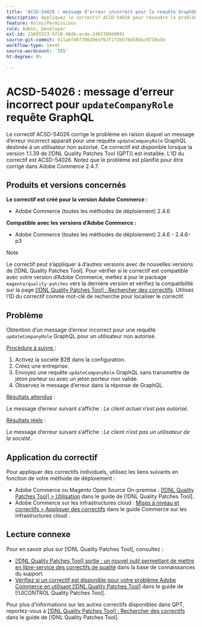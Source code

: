 ```yaml
---
title: 'ACSD-54026 : message d’erreur incorrect pour la requête GraphQL updateCompanyRole'
description: Appliquez le correctif ACSD-54026 pour résoudre le problème d’Adobe Commerce en présence d’un message d’erreur incorrect pour une requête de GraphQL updateCompanyRole destinée à un utilisateur non autorisé.
feature: Roles/Permissions
role: Admin, Developer
exl-id: 21695333-5f18-48db-acde-246f269dd691
source-git-commit: 011a6f46f76029eaf67f172b576e58dac9710a3d
workflow-type: tm+mt
source-wordcount: '355'
ht-degree: 0%

---
```


# ACSD-54026 : message d’erreur incorrect pour `updateCompanyRole` requête GraphQL

Le correctif ACSD-54026 corrige le problème en raison duquel un message d’erreur incorrect apparaît pour une requête `updateCompanyRole` GraphQL destinée à un utilisateur non autorisé. Ce correctif est disponible lorsque la version 1.1.39 de [!DNL Quality Patches Tool (QPT)] est installée. L’ID du correctif est ACSD-54026. Notez que le problème est planifié pour être corrigé dans Adobe Commerce 2.4.7.

## Produits et versions concernés

**Le correctif est créé pour la version Adobe Commerce :**

* Adobe Commerce (toutes les méthodes de déploiement) 2.4.6

**Compatible avec les versions d’Adobe Commerce :**

* Adobe Commerce (toutes les méthodes de déploiement) 2.4.6 - 2.4.6-p3

>[!NOTE]
>
>Le correctif peut s’appliquer à d’autres versions avec de nouvelles versions de [!DNL Quality Patches Tool]. Pour vérifier si le correctif est compatible avec votre version d’Adobe Commerce, mettez à jour le package `magento/quality-patches` vers la dernière version et vérifiez la compatibilité sur la page [[!DNL Quality Patches Tool] : Rechercher des correctifs](https://experienceleague.adobe.com/tools/commerce-quality-patches/index.html). Utilisez l’ID du correctif comme mot-clé de recherche pour localiser le correctif.

## Problème

Obtention d’un message d’erreur incorrect pour une requête `updateCompanyRole` GraphQL pour un utilisateur non autorisé.

<u>Procédure à suivre </u> :

1. Activez la société B2B dans la configuration.
1. Créez une entreprise.
1. Envoyez une requête `updateCompanyRole` GraphQL sans transmettre de jeton porteur ou avec un jeton porteur non valide.
1. Observez le message d’erreur dans la réponse de GraphQL.

<u>Résultats attendus</u> :

Le message d’erreur suivant s’affiche : *Le client actuel n’est pas autorisé.*

<u>Résultats réels</u> :

Le message d’erreur suivant s’affiche : *Le client n’est pas un utilisateur de la société.*

## Application du correctif

Pour appliquer des correctifs individuels, utilisez les liens suivants en fonction de votre méthode de déploiement :

* Adobe Commerce ou Magento Open Source On-premise : [[!DNL Quality Patches Tool] > Utilisation](/help/tools/quality-patches-tool/usage.md) dans le guide de [!DNL Quality Patches Tool].
* Adobe Commerce sur les infrastructures cloud : [Mises à niveau et correctifs > Appliquer des correctifs](https://experienceleague.adobe.com/docs/commerce-cloud-service/user-guide/develop/upgrade/apply-patches.html) dans le guide Commerce sur les infrastructures cloud .

## Lecture connexe

Pour en savoir plus sur [!DNL Quality Patches Tool], consultez :

* [[!DNL Quality Patches Tool] sortie : un nouvel outil permettant de mettre en libre-service des correctifs de qualité](https://experienceleague.adobe.com/en/docs/commerce-operations/tools/quality-patches-tool/quality-patches-tool-to-self-serve-quality-patches) dans la base de connaissances du support.
* [Vérifiez si un correctif est disponible pour votre problème Adobe Commerce en utilisant [!DNL Quality Patches Tool]](/help/tools/quality-patches-tool/patches-available-in-qpt/check-patch-for-magento-issue-with-magento-quality-patches.md) dans le guide de [!UICONTROL Quality Patches Tool].


Pour plus d’informations sur les autres correctifs disponibles dans QPT, reportez-vous à [[!DNL Quality Patches Tool] : Rechercher des correctifs](https://experienceleague.adobe.com/tools/commerce-quality-patches/index.html) dans le guide de [!DNL Quality Patches Tool].
